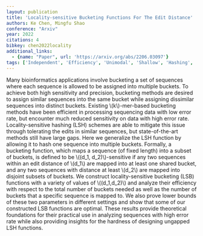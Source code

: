 ```yaml
---
layout: publication
title: 'Locality-sensitive Bucketing Functions For The Edit Distance'
authors: Ke Chen, Mingfu Shao
conference: "Arxiv"
year: 2022
citations: 4
bibkey: chen2022locality
additional_links:
  - {name: "Paper", url: 'https://arxiv.org/abs/2206.03097'}
tags: ['Independent', 'Efficiency', 'Unimodal', 'Shallow', 'Hashing', 'Applications']
---
```

Many bioinformatics applications involve bucketing a set of sequences where
each sequence is allowed to be assigned into multiple buckets. To achieve both
high sensitivity and precision, bucketing methods are desired to assign similar
sequences into the same bucket while assigning dissimilar sequences into
distinct buckets. Existing \\(k\\)-mer-based bucketing methods have been efficient
in processing sequencing data with low error rate, but encounter much reduced
sensitivity on data with high error rate. Locality-sensitive hashing (LSH)
schemes are able to mitigate this issue through tolerating the edits in similar
sequences, but state-of-the-art methods still have large gaps. Here we
generalize the LSH function by allowing it to hash one sequence into multiple
buckets. Formally, a bucketing function, which maps a sequence (of fixed
length) into a subset of buckets, is defined to be \\((d_1, d_2)\\)-sensitive if
any two sequences within an edit distance of \\(d_1\\) are mapped into at least one
shared bucket, and any two sequences with distance at least \\(d_2\\) are mapped
into disjoint subsets of buckets. We construct locality-sensitive bucketing
(LSB) functions with a variety of values of \\((d_1,d_2)\\) and analyze their
efficiency with respect to the total number of buckets needed as well as the
number of buckets that a specific sequence is mapped to. We also prove lower
bounds of these two parameters in different settings and show that some of our
constructed LSB functions are optimal. These results provide theoretical
foundations for their practical use in analyzing sequences with high error rate
while also providing insights for the hardness of designing ungapped LSH
functions.
